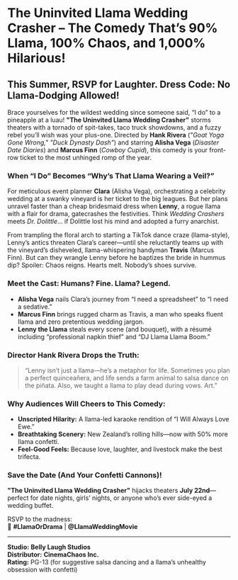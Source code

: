 # **The Uninvited Llama Wedding Crasher – The Comedy That’s 90% Llama, 100% Chaos, and 1,000% Hilarious!**  

## **This Summer, RSVP for Laughter. Dress Code: No Llama-Dodging Allowed!**  

Brace yourselves for the wildest wedding since someone said, “I do” to a pineapple at a luau! **"The Uninvited Llama Wedding Crasher"** storms theaters with a tornado of spit-takes, taco truck showdowns, and a fuzzy rebel you’ll wish was your plus-one. Directed by **Hank Rivera** (*"Goat Yoga Gone Wrong," "Duck Dynasty Dash"*) and starring **Alisha Vega** (*Disaster Date Diaries*) and **Marcus Finn** (*Cowboy Cupid*), this comedy is your front-row ticket to the most unhinged romp of the year.  

### **When “I Do” Becomes “Why’s That Llama Wearing a Veil?”**  

For meticulous event planner **Clara** (Alisha Vega), orchestrating a celebrity wedding at a swanky vineyard is her ticket to the big leagues. But her plans unravel faster than a cheap bridesmaid dress when **Lenny**, a rogue llama with a flair for drama, gatecrashes the festivities. Think *Wedding Crashers* meets *Dr. Dolittle*… if Dolittle lost his mind and adopted a furry anarchist.  

From trampling the floral arch to starting a TikTok dance craze (llama-style), Lenny’s antics threaten Clara’s career—until she reluctantly teams up with the vineyard’s disheveled, llama-whispering handyman **Travis** (Marcus Finn). But can they wrangle Lenny before he baptizes the bride in hummus dip? Spoiler: Chaos reigns. Hearts melt. Nobody’s shoes survive.  

### **Meet the Cast: Humans? Fine. Llama? Legend.**  
- **Alisha Vega** nails Clara’s journey from “I need a spreadsheet” to “I need a sedative.”  
- **Marcus Finn** brings rugged charm as Travis, a man who speaks fluent llama and zero pretentious wedding jargon.  
- **Lenny the Llama** steals every scene (and bouquet), with a résumé including “professional napkin thief” and “DJ Llama Llama Boom.”  

### **Director Hank Rivera Drops the Truth:**  
> “Lenny isn’t just a llama—he’s a metaphor for life. Sometimes you plan a perfect quinceañera, and life sends a farm animal to salsa dance on the piñata. Also, we taught a llama to play dead during vows. Art.”  

### **Why Audiences Will Cheers to This Comedy:**  
- **Unscripted Hilarity:** A llama-led karaoke rendition of “I Will Always Love Ewe.”  
- **Breathtaking Scenery:** New Zealand’s rolling hills—now with 50% more llama confetti.  
- **Feel-Good Feels:** Because love, laughter, and livestock make the best trifecta.  

### **Save the Date (And Your Confetti Cannons)!**  
**"The Uninvited Llama Wedding Crasher"** hijacks theaters **July 22nd**—perfect for date nights, girls’ nights, or anyone who’s ever side-eyed a wedding buffet.  

RSVP to the madness:  
📸 **#LlamaOrDrama** | **@LlamaWeddingMovie**  

---  

**Studio:** **Belly Laugh Studios**  
**Distributor:** **CinemaChaos Inc.**  
**Rating:** PG-13 (for suggestive salsa dancing and a llama’s unhealthy obsession with confetti)  